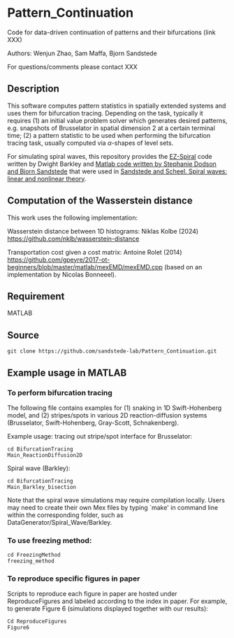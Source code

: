 # Pattern_Continuation

Code for data-driven continuation of patterns and their bifurcations (link XXX)

Authors: Wenjun Zhao, Sam Maffa, Bjorn Sandstede

For questions/comments please contact XXX

## Description

This software computes pattern statistics in spatially extended systems and uses them for bifurcation tracing. Depending on the task, typically it requires (1) an initial value problem solver which generates desired patterns, e.g. snapshots of Brusselator in spatial dimension 2 at a certain terminal time; (2) a pattern statistic to be used when performing the bifurcation tracing task, usually computed via $\alpha$-shapes of level sets.

For simulating spiral waves, this repository provides the [EZ-Spiral](http://homepages.warwick.ac.uk/~masax/Software/ez_software.html) code written by Dwight Barkley and [Matlab code written by Stephanie Dodson and Bjorn Sandstede](https://github.com/sandstede-lab/Spiral-Waves-Boundary-Sinks-and-Spectra) that were used in [Sandstede and Scheel. Spiral waves: linear and nonlinear theory](http://bjornsandstede.com/publications.html).

## Computation of the Wasserstein distance

This work uses the following implementation:

Wasserstein distance between 1D histograms: Niklas Kolbe (2024) https://github.com/nklb/wasserstein-distance

Transportation cost given a cost matrix: Antoine Rolet (2014) https://github.com/gpeyre/2017-ot-beginners/blob/master/matlab/mexEMD/mexEMD.cpp (based on an implementation by Nicolas Bonneeel).


## Requirement

MATLAB

## Source

```
git clone https://github.com/sandstede-lab/Pattern_Continuation.git
```

## Example usage in MATLAB

### To perform bifurcation tracing

The following file contains examples for (1) snaking in 1D Swift-Hohenberg model, and (2) stripes/spots in various 2D reaction-diffusion systems (Brusselator, Swift-Hohenberg, Gray-Scott, Schnakenberg).

Example usage: tracing out stripe/spot interface for Brusselator:

```
cd BifurcationTracing
Main_ReactionDiffusion2D
```

Spiral wave (Barkley):
```
cd BifurcationTracing
Main_Barkley_bisection
```
Note that the spiral wave simulations may require compilation locally. Users may need to create their own Mex files by typing `make' in command line within the corresponding folder, such as DataGenerator/Spiral_Wave/Barkley.

### To use freezing method:

```
cd FreezingMethod
freezing_method
```

### To reproduce specific figures in paper
Scripts to reproduce each figure in paper are hosted under ReproduceFigures and labeled according to the index in paper. For example, to generate Figure 6 (simulations displayed together with our results):

```
Cd ReproduceFigures
Figure6
```







